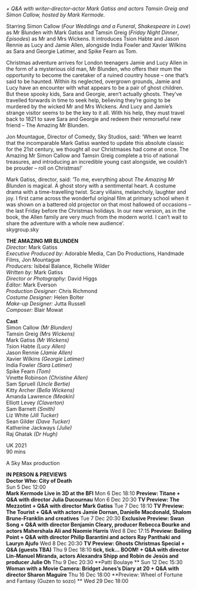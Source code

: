 
_+ Q&A with writer-director-actor Mark Gatiss and actors Tamsin Greig and Simon Callow, hosted by Mark Kermode._

Starring Simon Callow (_Four Weddings and a Funeral_, _Shakespeare in Love_) as Mr Blunden with Mark Gatiss and Tamsin Greig (_Friday Night Dinner_, _Episodes_) as Mr and Mrs Wickens. It introduces Tsion Habte and Jason Rennie as Lucy and Jamie Allen, alongside India Fowler and Xavier Wilkins as Sara and Georgie Latimer, and Spike Fearn as Tom.

Christmas adventure arrives for London teenagers Jamie and Lucy Allen in the form of a mysterious old man, Mr Blunden, who offers their mum the opportunity to become the caretaker of a ruined country house – one that’s said to be haunted. Within its neglected, overgrown grounds, Jamie and Lucy have an encounter with what appears to be a pair of ghost children. But these spooky kids, Sara and Georgie, aren’t actually ghosts. They’ve travelled forwards in time to seek help, believing they’re going to be murdered by the wicked Mr and Mrs Wickens. And Lucy and Jamie’s strange visitor seems to be the key to it all. With his help, they must travel back to 1821 to save Sara and Georgie and redeem their remorseful new friend – The Amazing Mr Blunden.

Jon Mountague, Director of Comedy, Sky Studios, said: ‘When we learnt that the incomparable Mark Gatiss wanted to update this absolute classic for the 21st century, we thought all our Christmases had come at once. The Amazing Mr Simon Callow and Tamsin Greig complete a trio of national treasures, and introducing an incredible young cast alongside, we couldn’t be prouder – roll on Christmas!’

Mark Gatiss, director, said: ‘To me, everything about _The Amazing Mr Blunden_ is magical. A ghost story with a sentimental heart. A costume drama with a time-travelling twist. Scary villains, melancholy, laughter and joy. I first came across the wonderful original film at primary school when it was shown on a battered old projector on that most hallowed of occasions – the last Friday before the Christmas holidays. In our new version, as in the book, the Allen family are very much from the modern world. I can’t wait to share the adventure with a whole new audience’.<br>
skygroup.sky<br>

**THE AMAZING MR BLUNDEN**<br>
_Director:_ Mark Gatiss<br>
_Executive Produced by:_  Adorable Media,
Can Do Productions, Handmade Films, Jon Mountague<br>
_Producers:_ Isibéal Balance, Richelle Wilder<br>
_Written by:_ Mark Gatiss<br>
_Director or Photography:_ David Higgs<br>
_Editor:_ Mark Everson<br>
_Production Designer:_ Chris Richmond<br>
_Costume Designer:_ Helen Bolter<br>
_Make-up Designer:_ Jutta Russell<br>
_Composer:_ Blair Mowat<br>

**Cast**<br>
Simon Callow _(Mr Blunden)_<br>
Tamsin Greig _(Mrs Wickens)_<br>
Mark Gatiss _(Mr Wickens)_<br>
Tsion Habte _(Lucy Allen)_<br>
Jason Rennie _(Jamie Allen)_<br>
Xavier Wilkins _(Georgie Latimer)_<br>
India Fowler _(Sara Latimer)_<br>
Spike Fearn _(Tom)_<br>
Vinette Robinson _(Christine Allen)_<br>
Sam Spruell _(Uncle Bertie)_<br>
Kitty Archer _(Bella Wickens)_<br>
Amanda Lawrence _(Meakin)_<br>
Elliott Levey _(Claverton)_<br>
Sam Barnett _(Smith)_<br>
Liz White _(Jill Tucker)_<br>
Sean Gilder _(Dave Tucker)_<br>
Katherine Jackways _(Julie)_<br>
Raj Ghatak _(Dr Hugh)_<br>

UK 2021<br>
90 mins<br>

A Sky Max production<br>

**IN PERSON & PREVIEWS**<br>
**Doctor Who: City of Death**<br>
Sun 5 Dec 12:00<br>
**Mark Kermode Live in 3D at the BFI**
Mon 6 Dec 18:10
**Preview: Titane + Q&A with director Julia Ducournau**
Mon 6 Dec 20:30
**TV Preview: The Mezzotint + Q&A with director Mark Gatiss**
Tue 7 Dec 18:10
**TV Preview: The Tourist + Q&A with actors Jamie Dornan, Danielle Macdonald, Shalom Brune-Franklin and creatives**
Tue 7 Dec 20:30
**Exclusive Preview: Swan Song + Q&A with director Benjamin Cleary, producer Rebecca Bourke and actors Mahershala Ali and Naomie Harris**
Wed 8 Dec 17:15
**Preview: Boiling Point + Q&A with director Philip Barantini and actors Ray Panthaki and Lauryn Ajufo**
Wed 8 Dec 20:30
**TV Preview: Ghosts Christmas Special + Q&A (guests TBA)**
Thu 9 Dec 18:10
**tick, tick… BOOM! + Q&A with director Lin-Manuel Miranda, actors Alexandra Shipp and Robin de Jesús and producer Julie Oh**
Thu 9 Dec 20:30
**Patti Boulaye **
Sun 12 Dec 15:30
**Woman with a Movie Camera: Bridget Jones’s Diary at 20 + Q&A with director Sharon Maguire**
Thu 16 Dec 18:00
**Preview: Wheel of Fortune and Fantasy (Guzen to sozo)  **
Wed 29 Dec 18:00
<!--stackedit_data:
eyJoaXN0b3J5IjpbMTYyMTQ5NDMwNF19
-->